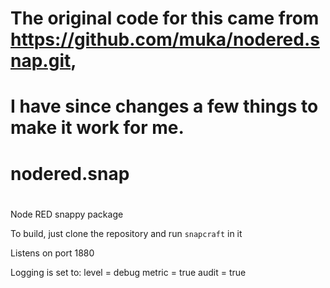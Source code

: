 # The original code for this came from https://github.com/muka/nodered.snap.git,
# I have since changes a few things to make it work for me.
#
# nodered.snap
#
Node RED snappy package

To build, just clone the repository and run `snapcraft` in it

Listens on port 1880

Logging is set to:
level = debug
metric = true
audit = true

